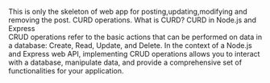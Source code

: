 This is only the skeleton of web app for posting,updating,modifying and removing the post.
CURD operations. What is CURD?
     CURD in Node.js and Express  
     CRUD operations refer to the basic actions that can be performed on data in a database: Create, Read, Update, and Delete. In 
     the context of a Node.js and Express web API, implementing CRUD operations allows you to interact with a database, 
     manipulate data, and provide a comprehensive set of functionalities for your application.
